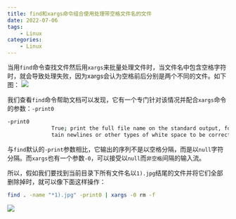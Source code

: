 ```yaml
---
title: find和xargs命令组合使用处理带空格文件名的文件
date: 2022-07-06
tags:
    - Linux
categories:
    - Linux
---
```


当用`find`命令查找文件然后用`xargs`来批量处理文件时，当文件名中包含空格字符时，就会导致处理失败，因为xargs会认为空格前后分别是两个不同的文件。如下图：
![](https://cdn.jsdelivr.net/gh/alexwuyh/pic-host@master/photo/20220706110451.png)


我们查看`find`命令帮助文档可以发现，它有一个专门针对该情况并配合`xargs`命令的参数：`-print0`

```bash
-print0
              True; print the full file name on the standard output, followed by a null character (instead of the newline character that -print uses).  This allows file names that con‐
              tain newlines or other types of white space to be correctly interpreted by programs that process the find output.  This option corresponds to the -0 option of xargs.
```
与`find`默认的`-print`参数相比，它输出的序列不是以空格分隔，而是以`null`字符分隔。而`xargs`也有一个参数`-0`，可以接受以`null`而`非空格`间隔的输入流。

所以，假如我们要找到当前目录下所有文件名以`1).jpg`结尾的文件并将它们全部删除掉时，就可以像下面这样操作：

```bash
find . -name "*1).jpg" -print0 | xargs -0 rm -f
```
![](https://cdn.jsdelivr.net/gh/alexwuyh/pic-host@master/photo/20220706110529.png)